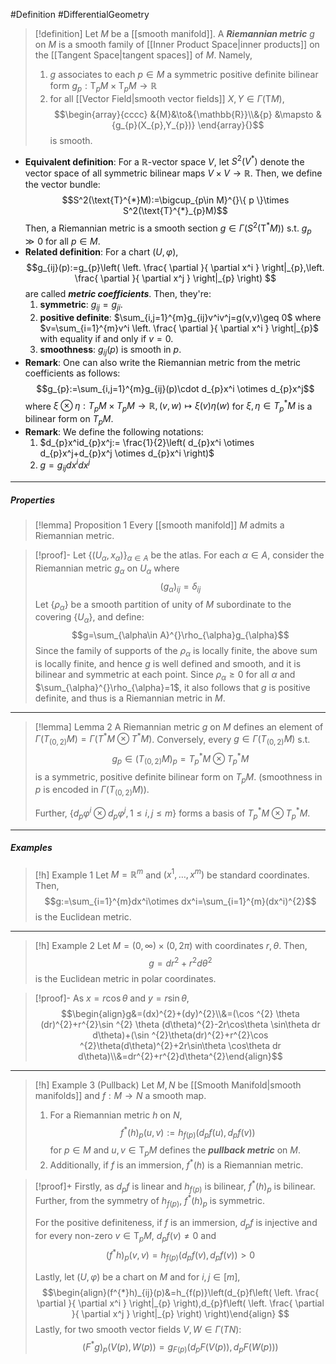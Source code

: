 #Definition #DifferentialGeometry 

> [!definition]
> Let $M$ be a [[smooth manifold]]. A ***Riemannian metric*** $g$ on $M$ is a smooth family of [[Inner Product Space|inner products]] on the [[Tangent Space|tangent spaces]] of $M$. Namely, 
> 1. $g$ associates to each $p\in M$ a symmetric positive definite bilinear form $g_{p}:\text{T}_{p}M\times \text{T}_{p}M\to \mathbb{R}$ 
> 2. for all [[Vector Field|smooth vector fields]] $X,Y\in \Gamma(\text{T}M)$, $$\begin{array}{cccc} &{M}&\to&{\mathbb{R}}\\&{p} &\mapsto & {g_{p}(X_{p},Y_{p})} \end{array}{}$$is smooth.
- **Equivalent definition**: For a $\mathbb{R}$-vector space $V$, let $S^2(V^{*})$ denote the vector space of all symmetric bilinear maps $V\times V\to \mathbb{R}$. Then, we define the vector bundle: $$S^2(\text{T}^{*}M):=\bigcup_{p\in M}^{}\{ p \}\times S^2(\text{T}^{*}_{p}M)$$Then, a Riemannian metric is a smooth section $g\in \Gamma(S^2(\text{T}^{*}M))$ s.t. $g_{p}\gg 0$ for all $p\in M$.
- **Related definition**: For a chart $(U,\varphi)$, $$g_{ij}(p):=g_{p}\left( \left. \frac{ \partial  }{ \partial x^i }   \right|_{p},\left. \frac{ \partial  }{ \partial x^j }   \right|_{p} \right) $$are called ***metric coefficients***. Then, they're:
	1. **symmetric**: $g_{ij}=g_{ji}$.
	2. **positive definite**: $\sum_{i,j=1}^{m}g_{ij}v^iv^j=g(v,v)\geq 0$ where $v=\sum_{i=1}^{m}v^i \left. \frac{ \partial  }{ \partial x^i } \right|_{p}$ with equality if and only if $v=0$.
	3. **smoothness**: $g_{ij}(p)$ is smooth in $p$.
- **Remark**: One can also write the Riemannian metric from the metric coefficients as follows: $$g_{p}:=\sum_{i,j=1}^{m}g_{ij}(p)\cdot d_{p}x^i \otimes  d_{p}x^j$$where $\xi \otimes \eta:T_{p}M\times T_{p}M\to \mathbb{R}, (v,w)\mapsto \xi(v)\eta(w)$ for $\xi,\eta\in T^{*}_{p}M$ is a bilinear form on $T_{p}M$.
- **Remark**: We define the following notations:
	1. $d_{p}x^id_{p}x^j:= \frac{1}{2}\left(  d_{p}x^i \otimes  d_{p}x^j+d_{p}x^j \otimes  d_{p}x^i \right)$
	2. $g=g_{ij}dx^idx^j$
---
##### Properties
> [!lemma] Proposition 1
> Every [[smooth manifold]] $M$ admits a Riemannian metric.

> [!proof]-
> Let $\{ (U_{\alpha},x_{\alpha}) \}_{\alpha\in A}$ be the atlas. For each $\alpha\in A$, consider the Riemannian metric $g_{\alpha}$ on $U_{\alpha}$ where $$(g_{\alpha})_{ij}=\delta_{ij}$$Let $\{ \rho_{\alpha} \}$ be a smooth partition of unity of $M$ subordinate to the covering $\{ U_{\alpha} \}$, and define: $$g=\sum_{\alpha\in A}^{}\rho_{\alpha}g_{\alpha}$$Since the family of supports of the $\rho_{\alpha}$ is locally finite, the above sum is locally finite, and hence $g$ is well defined and smooth, and it is bilinear and symmetric at each point. Since $\rho_{\alpha}\geq 0$ for all $\alpha$ and $\sum_{\alpha}^{}\rho_{\alpha}=1$, it also follows that $g$ is positive definite, and thus is a Riemannian metric in $M$.
---
> [!lemma] Lemma 2
> A Riemannian metric $g$ on $M$ defines an element of $\Gamma(T_{(0,2)}M)=\Gamma(T^{*}M\otimes T^{*}M)$. 
> Conversely, every $g\in \Gamma(T_{(0,2)}M)$ s.t. $$g_{p}\in (T_{(0,2)}M)_{p}=T^{*}_{p}M\otimes T^{*}_{p}M$$is a symmetric, positive definite bilinear form on $T_{p}M$. (smoothness in $p$ is encoded in $\Gamma(T_{(0,2)}M)$).
> 
> Further, $\{ d_{p}\varphi^i\otimes d_{p}\varphi^j ,1\leq i,j\leq m\}$ forms a basis of $T^{*}_{p}M\otimes T^{*}_{p}M$.
---
##### Examples
> [!h] Example 1
> Let $M=\mathbb{R}^m$ and $(x^1,\dots,x^m)$ be standard coordinates. Then, $$g:=\sum_{i=1}^{m}dx^i\otimes dx^i=\sum_{i=1}^{m}(dx^i)^{2}$$is the Euclidean metric. 
---
> [!h] Example 2
> Let $M=(0,\infty)\times(0,2\pi)$ with coordinates $r,\theta$. Then, $$g=dr^{2}+r^{2}d\theta^{2}$$is the Euclidean metric in polar coordinates.

> [!proof]-
> As $x=r\cos \theta$ and $y=r\sin\theta$, $$\begin{align}g&=(dx)^{2}+(dy)^{2}\\&=(\cos ^{2} \theta (dr)^{2}+r^{2}\sin ^{2} \theta (d\theta)^{2}-2r\cos\theta \sin\theta dr d\theta)+(\sin ^{2}\theta(dr)^{2}+r^{2}\cos ^{2}\theta(d\theta)^{2}+2r\sin\theta \cos\theta dr d\theta)\\&=dr^{2}+r^{2}d\theta^{2}\end{align}$$
---
> [!h] Example 3 (Pullback)
> Let $M,N$ be [[Smooth Manifold|smooth manifolds]] and $f:M\to N$ a smooth map. 
> 1. For a Riemannian metric $h$ on $N$, $$f^{*}(h)_{p}(u,v):=h_{f(p)}(d_{p}f (u),d_{p}f(v))$$for $p\in M$ and $u,v\in \text{T}_{p}M$ defines the ***pullback metric*** on $M$.
> 2. Additionally, if $f$ is an immersion, $f^{*}(h)$ is a Riemannian metric.

> [!proof]+
> Firstly, as $d_{p}f$ is linear and $h_{f(p)}$ is bilinear, $f^{*}(h)_{p}$ is bilinear. Further, from the symmetry of $h_{f(p)}$, $f^{*}(h)_{p}$ is symmetric.
> 
> For the positive definiteness, if $f$ is an immersion, $d_{p}f$ is injective and for every non-zero $v\in \text{T}_{p}M$, $d_{p}f(v)\neq 0$ and $$(f^{*}h)_{p}(v,v)=h_{f(p)}(d_{p}f(v),d_{p}f(v))>0$$
> 
> Lastly, let $(U,\varphi)$ be a chart on $M$ and  for $i,j\in [m]$, $$\begin{align}(f^{*}h)_{ij}(p)&=h_{f(p)}\left(d_{p}f\left( \left. \frac{ \partial  }{ \partial x^i }  \right|_{p}  \right),d_{p}f\left( \left. \frac{ \partial  }{ \partial x^j }  \right|_{p}  \right)  \right)\end{align} $$
> Lastly, for two smooth vector fields $V,W\in \Gamma(TN)$:$$(F^{*}g)_{p}(V(p),W(p))=g_{F(p)}(d_{p}F(V(p)),d_{p}F(W(p)))$$